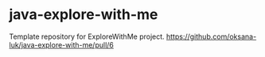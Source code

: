 # java-explore-with-me
Template repository for ExploreWithMe project.
https://github.com/oksana-luk/java-explore-with-me/pull/6
